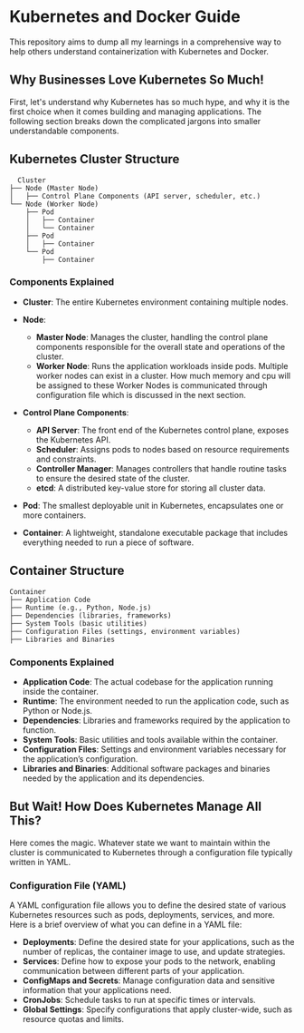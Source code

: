 # Kubernetes and Docker Guide
This repository aims to dump all my learnings in a comprehensive way to help others understand containerization with Kubernetes and Docker. 

## Why Businesses Love Kubernetes So Much!
First, let's understand why Kubernetes has so much hype, and why it is the first choice when it comes building and managing applications. The following section breaks down the complicated jargons into smaller understandable components. 

## Kubernetes Cluster Structure

```
  Cluster
├── Node (Master Node)
│   ├── Control Plane Components (API server, scheduler, etc.)
└── Node (Worker Node)
    ├── Pod
    │   ├── Container
    │   └── Container
    ├── Pod
    │   ├── Container
    └── Pod
        ├── Container
```


### Components Explained

- **Cluster**: The entire Kubernetes environment containing multiple nodes.
- **Node**:
  - **Master Node**: Manages the cluster, handling the control plane components responsible for the overall state and operations of the cluster.
  - **Worker Node**: Runs the application workloads inside pods. Multiple worker nodes can exist in a cluster. How much memory and cpu will be assigned to these Worker Nodes is communicated through configuration file which is discussed in the next section.
  
- **Control Plane Components**:
  - **API Server**: The front end of the Kubernetes control plane, exposes the Kubernetes API.
  - **Scheduler**: Assigns pods to nodes based on resource requirements and constraints.
  - **Controller Manager**: Manages controllers that handle routine tasks to ensure the desired state of the cluster.
  - **etcd**: A distributed key-value store for storing all cluster data.
  
- **Pod**: The smallest deployable unit in Kubernetes, encapsulates one or more containers.

- **Container**: A lightweight, standalone executable package that includes everything needed to run a piece of software.

## Container Structure


```
Container
├── Application Code
├── Runtime (e.g., Python, Node.js)
├── Dependencies (libraries, frameworks)
├── System Tools (basic utilities)
├── Configuration Files (settings, environment variables)
├── Libraries and Binaries
```

### Components Explained

- **Application Code**: The actual codebase for the application running inside the container.
- **Runtime**: The environment needed to run the application code, such as Python or Node.js.
- **Dependencies**: Libraries and frameworks required by the application to function.
- **System Tools**: Basic utilities and tools available within the container.
- **Configuration Files**: Settings and environment variables necessary for the application’s configuration.
- **Libraries and Binaries**: Additional software packages and binaries needed by the application and its dependencies.


## But Wait! How Does Kubernetes Manage All This? 
Here comes the magic. Whatever state we want to maintain within the cluster is communicated to Kubernetes through a configuration file typically written in YAML. 

### Configuration File (YAML)

A YAML configuration file allows you to define the desired state of various Kubernetes resources such as pods, deployments, services, and more. Here is a brief overview of what you can define in a YAML file:

- **Deployments**: Define the desired state for your applications, such as the number of replicas, the container image to use, and update strategies.
- **Services**: Define how to expose your pods to the network, enabling communication between different parts of your application.
- **ConfigMaps and Secrets**: Manage configuration data and sensitive information that your applications need.
- **CronJobs**: Schedule tasks to run at specific times or intervals.
- **Global Settings**: Specify configurations that apply cluster-wide, such as resource quotas and limits.
